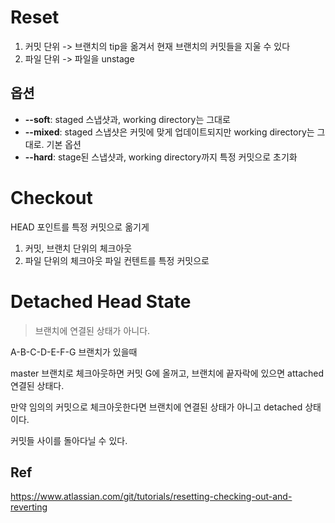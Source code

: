 Reset
===

1) 커밋 단위 -> 브랜치의 tip을 옮겨서 현재 브랜치의 커밋들을 지울 수 있다
2) 파일 단위 -> 파일을 unstage

옵션
---
* **--soft**: staged 스냅샷과, working directory는 그대로
* **--mixed**: staged 스냅샷은 커밋에 맞게 업데이트되지만 working directory는 그대로. 기본 옵션
* **--hard**:  stage된 스냅샷과, working directory까지 특정 커밋으로 초기화

Checkout
===

HEAD 포인트를 특정 커밋으로 옮기게

1) 커밋, 브랜치 단위의 체크아웃
2) 파일 단위의 체크아웃 파일 컨텐트를 특정 커밋으로 

Detached Head State
===

> 브랜치에 연결된 상태가 아니다.

A-B-C-D-E-F-G 브랜치가 있을때

master 브랜치로 체크아웃하면 커밋 G에 올꺼고, 브랜치에 끝자락에 있으면 attached 연결된 상태다. 

만약 임의의 커밋으로 체크아웃한다면 브랜치에 연결된 상태가 아니고 detached 상태이다. 

커밋들 사이를 돌아다닐 수 있다. 

Ref
---
https://www.atlassian.com/git/tutorials/resetting-checking-out-and-reverting